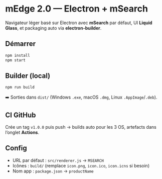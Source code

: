 # mEdge 2.0 — Electron + mSearch

Navigateur léger basé sur Electron avec **mSearch** par défaut, UI **Liquid Glass**, et packaging auto via **electron-builder**.

## Démarrer
```bash
npm install
npm start
```

## Builder (local)
```bash
npm run build
```
➡️ Sorties dans `dist/` (Windows `.exe`, macOS `.dmg`, Linux `.AppImage`/`.deb`).

## CI GitHub
Crée un tag `v1.0.0` puis push → builds auto pour les 3 OS, artefacts dans l’onglet **Actions**.

## Config
- URL par défaut : `src/renderer.js` → `MSEARCH`
- Icônes : `build/` (remplace `icon.png`, `icon.ico`, `icon.icns` si besoin)
- Nom app : `package.json` → `productName`